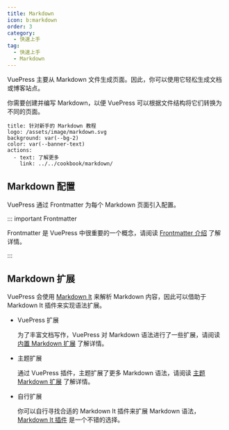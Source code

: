 ```yaml
---
title: Markdown
icon: b:markdown
order: 3
category:
  - 快速上手
tag:
  - 快速上手
  - Markdown
---
```


VuePress 主要从 Markdown 文件生成页面。因此，你可以使用它轻松生成文档或博客站点。

你需要创建并编写 Markdown，以便 VuePress 可以根据文件结构将它们转换为不同的页面。

<!-- more -->

```component VPBanner
title: 针对新手的 Markdown 教程
logo: /assets/image/markdown.svg
background: var(--bg-2)
color: var(--banner-text)
actions:
  - text: 了解更多
    link: ../../cookbook/markdown/
```

## Markdown 配置

VuePress 通过 Frontmatter 为每个 Markdown 页面引入配置。

::: important Frontmatter

Frontmatter 是 VuePress 中很重要的一个概念，请阅读 [Frontmatter 介绍](../../cookbook/vuepress/page.md#frontmatter) 了解详情。

:::

## Markdown 扩展

VuePress 会使用 [Markdown It](https://github.com/markdown-it/markdown-it) 来解析 Markdown 内容，因此可以借助于 Markdown It 插件来实现语法扩展。

- VuePress 扩展

  为了丰富文档写作，VuePress 对 Markdown 语法进行了一些扩展，请阅读 [内置 Markdown 扩展](../../cookbook/vuepress/markdown.md) 了解详情。

- 主题扩展

  通过 VuePress 插件，主题扩展了更多 Markdown 语法，请阅读 [主题 Markdown 扩展](../markdown/README.md) 了解详情。

- 自行扩展

  你可以自行寻找合适的 Markdown It 插件来扩展 Markdown 语法，[Markdown It 插件](https://mdit-plugins.github.io/) 是一个不错的选择。
